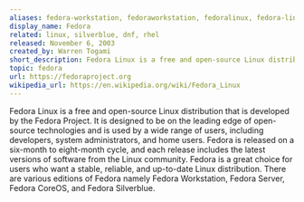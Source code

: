 ```yaml
---
aliases: fedora-workstation, fedoraworkstation, fedoralinux, fedora-linux
display_name: Fedora
related: linux, silverblue, dnf, rhel
released: November 6, 2003
created_by: Warren Togami
short_description: Fedora Linux is a free and open-source Linux distribution that is designed to be on the leading edge of open-source technologies.
topic: fedora
url: https://fedoraproject.org
wikipedia_url: https://en.wikipedia.org/wiki/Fedora_Linux
---
```


Fedora Linux is a free and open-source Linux distribution that is developed by the Fedora Project. It is designed to be on the leading edge of open-source technologies and is used by a wide range of users, including developers, system administrators, and home users. Fedora is released on a six-month to eight-month cycle, and each release includes the latest versions of software from the Linux community. Fedora is a great choice for users who want a stable, reliable, and up-to-date Linux distribution. There are various editions of Fedora namely Fedora Workstation, Fedora Server, Fedora CoreOS, and Fedora Silverblue.
